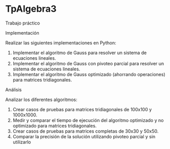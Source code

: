# TpAlgebra3

Trabajo práctico

Implementación

Realizar las siguientes implementaciones en Python:
1. Implementar el algoritmo de Gauss para resolver un sistema de ecuaciones lineales.
2. Implementar el algoritmo de Gauss con pivoteo parcial para resolver un sistema de
ecuaciones lineales.
3. Implementar el algoritmo de Gauss optimizado (ahorrando operaciones) para
matrices tridiagonales.

Análisis

Analizar los diferentes algoritmos:
1. Crear casos de pruebas para matrices tridiagonales de 100x100 y 1000x1000.
2. Medir y comparar el tiempo de ejecución del algoritmo optimizado y no optimizado
para matrices tridiagonales.
3. Crear casos de pruebas para matrices completas de 30x30 y 50x50.
4. Comparar la precisión de la solución utilizando pivoteo parcial y sin utilizarlo